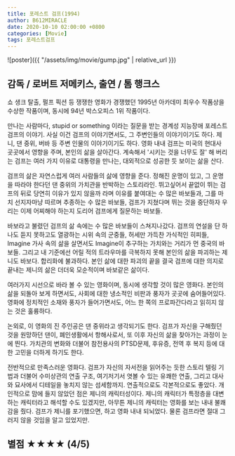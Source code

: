 ```yaml
---
title: 포레스트 검프(1994)
author: B612MIRACLE
date: 2020-10-10 02:00:00 +0800
categories: [Movie]
tags: 포레스트검프
---
```


![poster]({{ "/assets/img/movie/gump.jpg" | relative_url }})
## 감독 / 로버트 저메키스, 출연 / 톰 행크스

쇼 생크 탈출, 펄프 픽션 등 쟁쟁한 영화가 경쟁했던 1995년 아카데미 최우수 작품상을 수상한 작품이며, 동시에 94년 박스오피스 1위 작품이다.

만나는 사람마다, stupid or something 이라는 질문을 받는 경계성 지능장애 포레스트 검프의 이야기. 사실 이건 검프의 이야기면서도, 그 주변인들의 이야기이기도 하다.
제니, 댄 중위, 버바 등 주변 인물의 이야기이기도 하다. 영화 내내 검프는 미국의 현대사 곳곳에서 영향을 주며, 본인의 삶을 살아간다. 계속해서 '시키는 것을 너무도 잘' 해 버리는 검프는 여러 가지 이유로 대통령을 만나는, 대외적으로 성공한 듯 보이는 삶을 산다.

검프의 삶은 자연스럽게 여러 사람들의 삶에 영향을 준다. 정해진 운명이 있고, 그 운명을 따라야 한다던 댄 중위의 가치관을 반박하는 스토리라인. 뛰고싶어서 끝없이 뛰는 검프의 뒤로 당연히 이유가 있지 않을까 라며 이유를 붙여대는 수 많은 바보들과, 그를 마치 선지자마냥 따르며 추종하는 수 많은 바보들, 검프가 지쳤다며 뛰는 것을 중단하자 우리는 이제 어찌해야 하는지 도리어 검프에게 질문하는 바보들.

바보라고 불렸던 검프의 삶 속에는 수 많은 바보들이 스쳐지나갔다. 검프의 연설을 단 하나도 듣지 못하고도 열광하는 시위 속의 군중들, 허세만 가득찬 가식적인 히피들, Imagine 가사 속의 삶을 살면서도 Imagine이 추구하는 가치와는 거리가 먼 중국의 바보들. 그리고 내 기준에선 어릴 적의 트라우마를 극복하지 못해 본인의 삶을 파괴하는 제니도 바보다. 합리화에 불과하다. 본인 삶에 대한 파괴의 끝을 결국 검프에 대한 의지로 끝내는 제니의 삶은 더더욱 모순적이며 바보같은 삶이다. 

여러가지 시선으로 바라 볼 수 있는 영화이며, 동시에 생각할 것이 많은 영화다. 본인의 삶을 되돌아 보게 하면서도, 사회에 대한 냉소적인 비판과 풍자가 곳곳에 숨어들어있다. 영화에 정치적인 소재와 풍자가 들어가면서도, 어느 한 쪽의 프로파간다라고 읽히지 않는 것은 훌륭하다.

논외로, 이 영화의 진 주인공은 댄 중위라고 생각되기도 한다. 검프가 자신을 구해줬던 것을 원망하던 댄이, 폐인생활에서 항해사로서, 또 이후 자신의 삶을 찾아가는 과정이 눈에 띈다. 가치관의 변화와 더불어 참전용사의 PTSD문제, 후유증, 전역 후 복지 등에 대한 고민을 더하게 하기도 한다.

전반적으로 만족스러운 영화다. 검프가 자신의 자서전을 읽어주는 듯한 스토리 텔링 기법과 더불어 수미상관의 연출 구조, 여기저기서 엿볼 수 있는 유쾌한 연출, 그리고 대사와 묘사에서 디테일을 놓치지 않는 섬세함까지. 연출적으로도 각본적으로도 좋았다. 개인적으로 맘에 들지 않았던 점은 제니의 캐릭터성이다. 제니의 캐릭터가 특정층을 대변하는 캐릭터라고 해석할 수도 있겠지만, 아무튼 제니의 캐릭터는 영화를 보는 내내 불쾌감을 줬다. 검프가 제니를 포기했으면, 하고 영화 내내 되뇌었다. 물론 검프라면 절대 그러지 않을 것임을 알고 있었지만.

## 별점 ★★★★ (4/5)